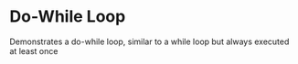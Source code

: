 ﻿# Do-While Loop

Demonstrates a do-while loop, similar to a while loop but always executed at least once